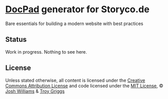 # [DocPad](https://github.com/bevry/docpad) generator for Storyco.de
Bare essentials for building a modern website with best practices

## Status
Work in progress. Nothing to see here.

## License

Unless stated otherwise, all content is licensed under the [Creative Commons Attribution License](http://creativecommons.org/licenses/by/3.0/) and code licensed under the [MIT License](http://creativecommons.org/licenses/MIT/), © [Josh Williams](http://joshwilliams.com) & [Troy Griggs](https://github.com/troyericg)